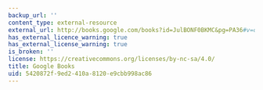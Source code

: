 ```yaml
---
backup_url: ''
content_type: external-resource
external_url: http://books.google.com/books?id=JulBONF0BKMC&pg=PA36#v=onepage
has_external_licence_warning: true
has_external_license_warning: true
is_broken: ''
license: https://creativecommons.org/licenses/by-nc-sa/4.0/
title: Google Books
uid: 5420872f-9ed2-410a-8120-e9cbb998ac86
---
```

